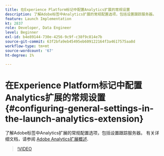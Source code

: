 ```yaml
---
title: 在Experience Platform标记中配置Analytics扩展的常规设置
description: 了解Adobe标签中Analytics扩展的常规配置选项，包括设置跟踪服务器。
feature: Launch Implementation
kt: 2837
role: Developer, Data Engineer
level: Beginner
exl-id: b4e89144-730e-4256-9c9f-c38f9c814e7b
source-git-commit: 63f2bfa9eb45495eb609122164f3a4617575aa8d
workflow-type: tm+mt
source-wordcount: '67'
ht-degree: 1%

---
```


# 在Experience Platform标记中配置Analytics扩展的常规设置 {#configuring-general-settings-in-the-launch-analytics-extension}

了解Adobe标签中Analytics扩展的常规配置选项，包括设置跟踪服务器。 有关详细文档，请参阅 [Adobe Analytics扩展概述](https://experienceleague.adobe.com/docs/experience-platform/tags/extensions/client/analytics/overview.html?lang=zh-Hans).

>[!VIDEO](https://video.tv.adobe.com/v/27093/?quality=12&learn=on)

